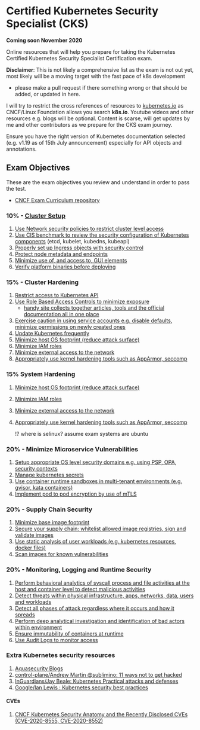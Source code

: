 # Certified Kubernetes Security Specialist (CKS)  
**Coming soon November 2020**

Online resources that will help you prepare for taking the Kubernetes Certified Kubernetes Security Specialist Certification exam.

**Disclaimer**: This is not likely a comprehensive list as the exam is not out yet, most likely will be a moving target with the fast pace of k8s development
- please make a pull request if there something wrong or that should be added, or updated in here.

I will try to restrict the cross references of resources to [kubernetes.io](kubernetes.io) as CNCF/Linux Foundation allows you search **k8s.io**. Youtube videos and other resources e.g. blogs will be optional.
Content is scarse, will get updates by me and other contributors as we prepare for the CKS exam journey.

Ensure you have the right version of Kubernetes documentation selected (e.g. v1.19 as of 15th July announcement) especially for API objects and annotations.

## Exam Objectives

These are the exam objectives you review and understand in order to pass the test.

* [CNCF Exam Curriculum repository ](https://github.com/cncf/curriculum)


### 10% - [Cluster Setup](https://kubernetes.io/docs/tasks/administer-cluster/securing-a-cluster/)
1. [Use Network security policies to restrict cluster level access]()
1. [Use CIS benchmark to review the security configuration of Kubernetes components]()
 (etcd, kubelet, kubedns, kubeapi)
1. [Properly set up Ingress objects with security control]()
1. [Protect node metadata and endpoints]()
1. [Minimize use of, and access to, GUI elements]()
1. [Verify platform binaries before deploying]()

### 15% - Cluster Hardening
1. [Restrict access to Kubernetes API]()
1. [Use Role Based Access Controls to minimize exposure]()
    * [handy site collects together articles, tools and the official documentation all in one place](https://rbac.dev/)
1. [Exercise caution in using service accounts e.g. disable defaults, minimize permissions on newly created ones]()
1. [Update Kubernetes frequently]()
1. [Minimize host OS footprint (reduce attack surface)]()
1. [Minimize IAM roles]()
1. [Minimize external access to the network]()
1. [Appropriately use kernel hardening tools such as AppArmor, seccomp]()


### 15% System Hardening

1. [Minimize host OS footprint (reduce attack surface)]()
1. [Minimize IAM roles]()
1. [Minimize external access to the network]()
1. [Appropriately use kernel hardening tools such as AppArmor, seccomp]()

    !? where is selinux? assume exam systems are ubuntu

### 20% - Minimize Microservice Vulnerabilities

1. [Setup appropriate OS level security domains e.g. using PSP, OPA, security contexts]()
1. [Manage kubernetes secrets]()
1. [Use container runtime sandboxes in multi-tenant environments (e.g. gvisor, kata containers)]()
1. [Implement pod to pod encryption by use of mTLS]()

### 20% - Supply Chain Security
1. [Minimize base image footprint]()
1. [Secure your supply chain: whitelist allowed image registries, sign and validate images]()
1. [Use static analysis of user workloads (e.g. kubernetes resources, docker files)]()
1. [Scan images for known vulnerabilities]()


### 20% - Monitoring, Logging and Runtime Security

1. [Perform behavioral analytics of syscall process and file activities at the host and container
 level to detect malicious activities]()
1. [Detect threats within physical infrastructure, apps, networks, data, users and workloads]()
1. [Detect all phases of attack regardless where it occurs and how it spreads]()
1. [Perform deep analytical investigation and identification of bad actors within environment]()
1. [Ensure immutability of containers at runtime]()
1. [Use Audit Logs to monitor access]()


### Extra Kubernetes security resources
1. [Aquasecurity Blogs](https://blog.aquasec.com/)
1. [control-plane/Andrew Martin @sublimino: 11 ways not to get hacked](https://control-plane.io/posts/11-ways-not-to-get-hacked/)
1. [InGuardians/Jay Beale: Kubernetes Practical attacks and defenses](https://youtu.be/LtCx3zZpOfs)
1. [Google/Ian Lewis : Kubernetes security best practices](https://youtu.be/wqsUfvRyYpw)

#### CVEs
1. [CNCF Kubernetes Security Anatomy and the Recently Disclosed CVEs (CVE-2020-8555, CVE-2020-8552)](https://youtu.be/Dp1RCYCpyJk)
